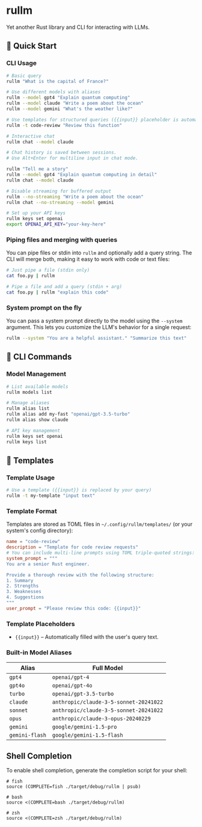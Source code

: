 # rullm

Yet another Rust library and CLI for interacting with LLMs.

## 🚀 Quick Start

### CLI Usage

```bash
# Basic query
rullm "What is the capital of France?"

# Use different models with aliases
rullm --model gpt4 "Explain quantum computing"
rullm --model claude "Write a poem about the ocean"
rullm --model gemini "What's the weather like?"

# Use templates for structured queries ({{input}} placeholder is automatically filled)
rullm -t code-review "Review this function"

# Interactive chat
rullm chat --model claude

# Chat history is saved between sessions.
# Use Alt+Enter for multiline input in chat mode.

rullm "Tell me a story"
rullm --model gpt4 "Explain quantum computing in detail"
rullm chat --model claude

# Disable streaming for buffered output
rullm --no-streaming "Write a poem about the ocean"
rullm chat --no-streaming --model gemini

# Set up your API keys
rullm keys set openai
export OPENAI_API_KEY="your-key-here"
```

### Piping files and merging with queries

You can pipe files or stdin into `rullm` and optionally add a query string. The CLI will merge both, making it easy to work with code or text files:

```bash
# Just pipe a file (stdin only)
cat foo.py | rullm

# Pipe a file and add a query (stdin + arg)
cat foo.py | rullm "explain this code"
```

### System prompt on the fly

You can pass a system prompt directly to the model using the `--system` argument. This lets you customize the LLM's behavior for a single request:

```bash
rullm --system "You are a helpful assistant." "Summarize this text"
```
## 🔧 CLI Commands

### Model Management

```bash
# List available models
rullm models list

# Manage aliases
rullm alias list
rullm alias add my-fast "openai/gpt-3.5-turbo"
rullm alias show claude

# API key management
rullm keys set openai
rullm keys list
```

## 📝 Templates

### Template Usage

```bash
# Use a template ({{input}} is replaced by your query)
rullm -t my-template "input text"
```

### Template Format

Templates are stored as TOML files in `~/.config/rullm/templates/` (or your system's config directory):

```toml
name = "code-review"
description = "Template for code review requests"
# You can include multi-line prompts using TOML triple-quoted strings:
system_prompt = """
You are a senior Rust engineer.

Provide a thorough review with the following structure:
1. Summary
2. Strengths
3. Weaknesses
4. Suggestions
"""
user_prompt = "Please review this code: {{input}}"
```

### Template Placeholders

- `{{input}}` – Automatically filled with the user's query text.

### Built-in Model Aliases

| Alias | Full Model |
|-------|------------|
| `gpt4` | `openai/gpt-4` |
| `gpt4o` | `openai/gpt-4o` |
| `turbo` | `openai/gpt-3.5-turbo` |
| `claude` | `anthropic/claude-3-5-sonnet-20241022` |
| `sonnet` | `anthropic/claude-3-5-sonnet-20241022` |
| `opus` | `anthropic/claude-3-opus-20240229` |
| `gemini` | `google/gemini-1.5-pro` |
| `gemini-flash` | `google/gemini-1.5-flash` |

## Shell Completion

To enable shell completion, generate the completion script for your shell:

```shell
# fish
source (COMPLETE=fish ./target/debug/rullm | psub)

# bash
source <(COMPLETE=bash ./target/debug/rullm)

# zsh
source <(COMPLETE=zsh ./target/debug/rullm)
```